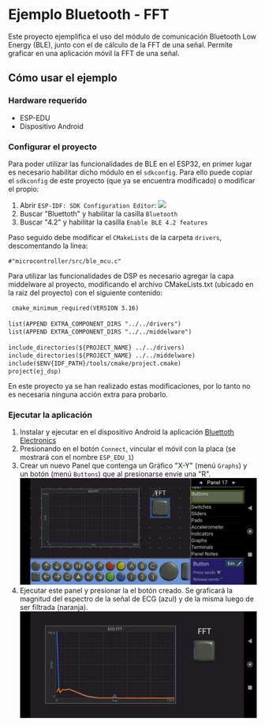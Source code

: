 # Ejemplo Bluetooth - FFT

Este proyecto ejemplifica el uso del módulo de comunicación Bluetooth Low Energy (BLE), junto con el de cálculo de la FFT de una señal.
Permite graficar en una aplicación móvil la FFT de una señal. 

## Cómo usar el ejemplo

### Hardware requerido
* ESP-EDU
* Dispositivo Android

### Configurar el proyecto
Para poder utilizar las funcionalidades de BLE en el ESP32, en primer lugar es necesario habilitar dicho módulo en el `sdkconfig`. Para ello puede copiar el `sdkconfig` de este proyecto (que ya se encuentra modificado) o modificar el propio: 
1. Abrir `ESP-IDF: SDK Configuration Editor`: ![](https://raw.githubusercontent.com/microsoft/vscode-icons/2ca0f3225c1ecd16537107f60f109317fcfc3eb0/icons/dark/gear.svg)    
2. Buscar "Bluettoth" y habilitar la casilla `Bluetooth`
3. Buscar "4.2" y habilitar la casilla `Enable BLE 4.2 features`

Paso seguido debe modificar el `CMakeLists` de la carpeta `drivers`, descomentando la línea:
```
#"microcontroller/src/ble_mcu.c"
```

Para utilizar las funcionalidades de DSP es necesario agregar la capa middelware al proyecto, modificando el archivo CMakeLists.txt (ubicado en la raiz del proyecto) con el siguiente contenido:
```
 cmake_minimum_required(VERSION 3.16)

list(APPEND EXTRA_COMPONENT_DIRS "../../drivers")
list(APPEND EXTRA_COMPONENT_DIRS "../../middelware")

include_directories(${PROJECT_NAME} ../../drivers)
include_directories(${PROJECT_NAME} ../../middelware)
include($ENV{IDF_PATH}/tools/cmake/project.cmake)
project(ej_dsp)
```
En este proyecto ya se han realizado estas modificaciones, por lo tanto no es necesaria ninguna acción extra para probarlo.

### Ejecutar la aplicación
1. Instalar y ejecutar en el dispositivo Android la aplicación [Bluettoth Electronics](https://play.google.com/store/apps/details?id=com.keuwl.arduinobluetooth)
2. Presionando en el botón `Connect`, vincular el móvil con la placa (se mostrará con el nombre `ESP_EDU_1`)
3. Crear un nuevo Panel que contenga un Gráfico "X-Y" (menú `Graphs`) y un botón (menú `Buttons`) que al presionarse envíe una "R".
![](BLE_FFT_1.jpg)
3. Ejecutar este panel y presionar la el botón creado. Se graficará la magnitud del espectro de la señal de ECG (azul) y de la misma luego de ser filtrada (naranja).
![](BLE_FFT_2.jpg)